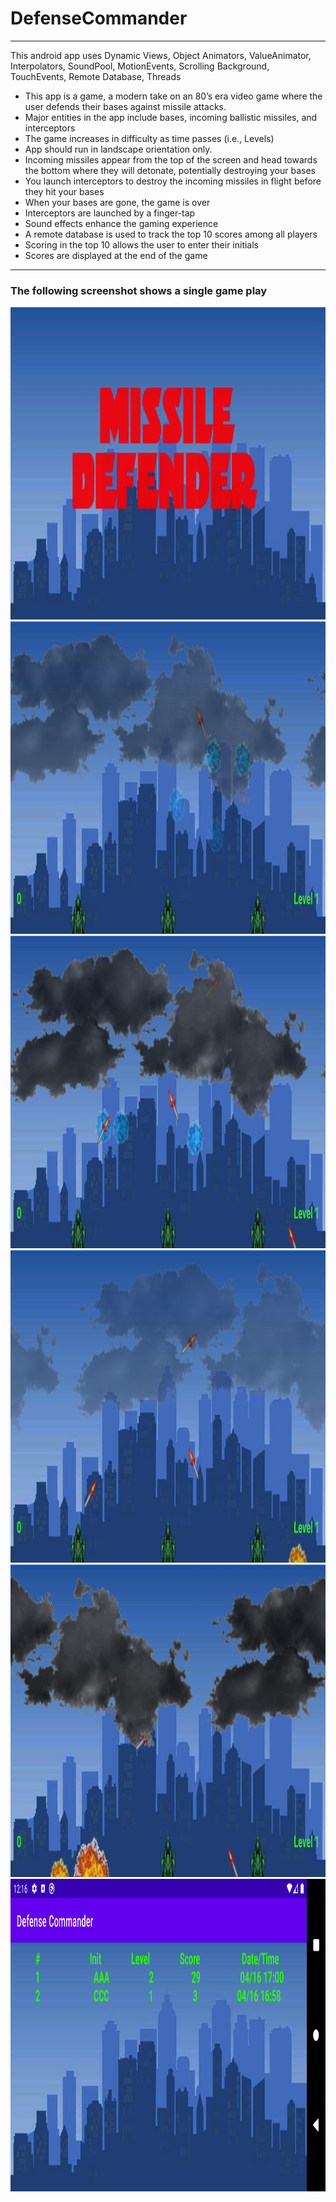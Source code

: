 # DefenseCommander
---
This android app uses Dynamic Views, Object Animators, ValueAnimator, Interpolators, SoundPool, MotionEvents,
Scrolling Background, TouchEvents, Remote Database, Threads

- This app is a game, a modern take on an 80’s era video game where the user defends their bases against
missile attacks.
- Major entities in the app include bases, incoming ballistic missiles, and interceptors
- The game increases in difficulty as time passes (i.e., Levels)
- App should run in landscape orientation only.
- Incoming missiles appear from the top of the screen and head towards the bottom where they will
detonate, potentially destroying your bases
- You launch interceptors to destroy the incoming missiles in flight before they hit your bases
- When your bases are gone, the game is over
- Interceptors are launched by a finger-tap
- Sound effects enhance the gaming experience
- A remote database is used to track the top 10 scores among all players
- Scoring in the top 10 allows the user to enter their initials
- Scores are displayed at the end of the game
---
### The following screenshot shows a single game play
<img src="https://github.com/allanzguan/DefenseCommander/blob/main/screenshot/Screenshot_1618636532.png" height="500">
<img src="https://github.com/allanzguan/DefenseCommander/blob/main/screenshot/Screenshot_1618636574.png" height="500">
<img src="https://github.com/allanzguan/DefenseCommander/blob/main/screenshot/Screenshot_1618636582.png" height="500">
<img src="https://github.com/allanzguan/DefenseCommander/blob/main/screenshot/Screenshot_1618636584.png" height="500">
<img src="https://github.com/allanzguan/DefenseCommander/blob/main/screenshot/Screenshot_1618636587.png" height="500">
<img src="https://github.com/allanzguan/DefenseCommander/blob/main/screenshot/Screenshot_1618636609.png" height="500">
